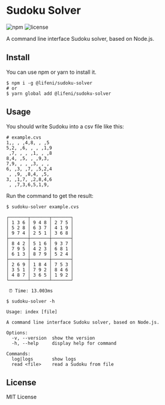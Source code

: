 # Sudoku Solver

![npm](https://img.shields.io/npm/v/@lifeni/sudoku-solver)
![license](https://img.shields.io/npm/l/@lifeni/sudoku-solver)

A command line interface Sudoku solver, based on Node.js.

## Install

You can use npm or yarn to install it.

```shell
$ npm i -g @lifeni/sudoku-solver
# or
$ yarn global add @lifeni/sudoku-solver
```

## Usage

You should write Sudoku into a csv file like this:

```cvs
# example.cvs
1,, , ,4,8, , ,5
5,2, ,6, , , ,1,9
 ,7, , , ,1, , ,8
8,4, ,5, , ,9,3,
7,9, , , ,3, , ,
6, ,3, ,7, ,5,2,4
 , ,9, ,8,4, ,5,
3, ,1,7, ,2,8,4,6
 , ,7,3,6,5,1,9,
```

Run the command to get the result:

```shell
$ sudoku-solver example.cvs

┌───────┬───────┬───────┐
│ 1 3 6 │ 9 4 8 │ 2 7 5 │
│ 5 2 8 │ 6 3 7 │ 4 1 9 │
│ 9 7 4 │ 2 5 1 │ 3 6 8 │
├───────┼───────┼───────┤
│ 8 4 2 │ 5 1 6 │ 9 3 7 │
│ 7 9 5 │ 4 2 3 │ 6 8 1 │
│ 6 1 3 │ 8 7 9 │ 5 2 4 │
├───────┼───────┼───────┤
│ 2 6 9 │ 1 8 4 │ 7 5 3 │
│ 3 5 1 │ 7 9 2 │ 8 4 6 │
│ 4 8 7 │ 3 6 5 │ 1 9 2 │
└───────┴───────┴───────┘

 ⏰ Time: 13.003ms
```

```shell
$ sudoku-solver -h

Usage: index [file]

A command line interface Sudoku solver, based on Node.js.

Options:
  -v, --version  show the version
  -h, --help     display help for command

Commands:
  log|logs       show logs
  read <file>    read a Sudoku from file
```

## License

MIT License